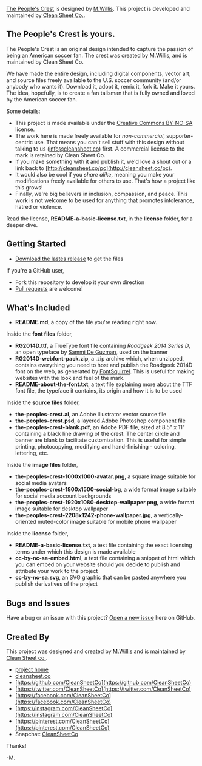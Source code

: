 [The People's Crest](http://cleansheet.co/pc/) is designed by [M.Willis](http://mwillis.com). This project is developed and maintained by [Clean Sheet Co.](http://cleansheet.co).


## The People's Crest is yours. 

The People's Crest is an original design intended to capture the passion of being an American soccer fan. The crest was created by M.Willis, and is maintained by Clean Sheet Co.  

We have made the entire design, including digital components, vector art, and source files freely available to the U.S. soccer community (and/or anybody who wants it).  Download it, adopt it, remix it, fork it.  Make it yours.  The idea, hopefully, is to create a fan talisman that is fully owned and loved by the American soccer fan. 

Some details:

* This project is made available under the [Creative Commons BY-NC-SA](http://creativecommons.org/licenses/by-nc-sa/4.0/) license. 
* The work here is made freely available for *non-commercial*, supporter-centric use. That means you can't sell stuff with this design without talking to us (info@cleansheet.co) first.  A commercial license to the mark is retained by Clean Sheet Co.
* If you make something with it and publish it, we'd love a shout out or a link back to [http://cleansheet.co/pc](http://cleansheet.co/pc). 
* It would also be cool if you *share alike*, meaning you make your modifications freely available for others to use.  That's how a project like this grows! 
* Finally, we're big believers in inclusion, compassion, and peace.  This work is not welcome to be used for anything that promotes intolerance, hatred or violence. 

Read the license, **README-a-basic-license.txt**, in the **license** folder, for a deeper dive.


## Getting Started

* [Download the lastes release](https://github.com/CleanSheetCo/ThePeoplesCrest/releases) to get the files

If you're a GitHub user,

* Fork this repository to develop it your own direction
* [Pull requests](https://github.com/CleanSheetCo/ThePeoplesCrest/pulls) are welcome! 



## What's Included

* **README.md**, a copy of the file you're reading right now.

Inside the **font files** folder,

* **RG2014D.ttf**, a TrueType font file containing *Roadgeek 2014 Series D*, an open typeface by [Sammi De Guzman](https://github.com/sammdot/roadgeek-fonts), used on the banner
* **RG2014D-webfont-pack.zip**, a .zip archive which, when unzipped, contains everything you need to host and publish the Roadgeek 2014D font on the web, as generated by [FontSquirrel](http://www.fontsquirrel.com). This is useful for making websites with the look and feel of the mark.
* **README-about-the-font.txt**, a text file explaining more about the TTF font file, the typeface it contains, its origin and how it is to be used

Inside the **source files** folder,

* **the-peoples-crest.ai**, an Adobe Illustrator vector source file
* **the-peoples-crest.psd**, a layered Adobe Photoshop component file
* **the-peoples-crest-blank.pdf**, an Adobe PDF file, sized at 8.5" x 11" containing a black line drawing of the crest. The center circle and banner are blank to facilitate customization. This is useful for simple printing, photocopying, modifying and hand-finishing - coloring, lettering, etc.

Inside the **image files** folder,

* **the-peoples-crest-1000x1000-avatar.png**, a square image suitable for social media avatars
* **the-peoples-crest-1800x1500-social-bg**, a wide format image suitable for social media account backgrounds
* **the-peoples-crest-1920x1080-desktop-wallpaper.png**, a wide format image suitable for desktop wallpaper
* **the-peoples-crest-2208x1242-phone-wallpaper.jpg**, a vertically-oriented muted-color image suitable for mobile phone wallpaper

Inside the **license** folder,

* **README-a-basic-license.txt**, a text file containing the exact licensing terms under which this design is made available
* **cc-by-nc-sa-embed.html**, a text file containing a snippet of html which you can embed on your website should you decide to publish and attribute your work to the project
* **cc-by-nc-sa.svg**, an SVG graphic that can be pasted anywhere you publish derivatives of the project




## Bugs and Issues

Have a bug or an issue with this project? [Open a new issue](https://github.com/CleanSheetCo/#/issues) here on GitHub.



## Created By

This project was designed and created by [M.Willis](http://mwillis.com) and is maintained by [Clean Sheet co.](http://cleansheet.co). 

* [project home](http://community.cleansheet.co/crest)
* [cleansheet.co](http://cleansheet.co)
* [https://github.com/CleanSheetCo](https://github.com/CleanSheetCo)
* [https://twitter.com/CleanSheetCo](https://twitter.com/CleanSheetCo)
* [https://facebook.com/CleanSheetCo](https://facebook.com/CleanSheetCo)
* [https://instagram.com/CleanSheetCo](https://instagram.com/CleanSheetCo)
* [https://pinterest.com/CleanSheetCo](https://pinterest.com/CleanSheetCo)
* Snapchat: [CleanSheetCo](http://csco.link/snap)

Thanks! 

-M.